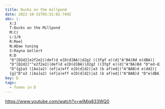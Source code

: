 ```yaml
---
title: Ducks on the millpond
date: 2022-10-31T05:52:02.749Z
abc: |-
  X:3
  T:Ducks on the Millpond
  M:C|
  L:1/8
  R:Reel
  N:ADae tuning
  S:Rayna Gellert
  K:D
  "D"[D2d2]e2f2e2|(def)d e[D(d]BA)|d2g2 ((3fgf e)(d|"A"BA)Bd e(dBA)|
  "D"[D2d2]""e2f2e2|(def)d e[D(d]BA)|d2g2 ((3fgf e)(d|"A"BA)Bd "D"ed-d2||
  "D"{g}a3 ([Aa]a2) (ef|a)eff e[D(d]d2)|a3 (b af)ed|("A"BAB)d e(dd2)|
  {g}"D"a3 ([Aa]a2) (ef|a)eff e[D(d]d2)|a3 (b af)ed|("A"BAB)d "D"e(dBA)||
key: D
tags:
  - Tunes in D
---
```

https://www.youtube.com/watch?v=wIMjq833WQ0